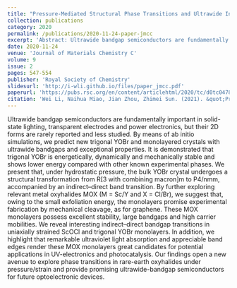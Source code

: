 ```yaml
---
title: "Pressure-Mediated Structural Phase Transitions and Ultrawide Indirect–Direct Bandgaps in Novel Rare-Earth Oxyhalides"
collection: publications
category: 2020
permalink: /publications/2020-11-24-paper-jmcc
excerpt: 'Abstract: Ultrawide bandgap semiconductors are fundamentally important in solid-state lighting, transparent electrodes and power electronics, but their 2D forms are rarely reported and less studied...'
date: 2020-11-24
venue: 'Journal of Materials Chemistry C'
volume: 9
issue: 2
pages: 547-554
publisher: 'Royal Society of Chemistry'
slidesurl: 'http://i-wli.github.io/files/paper_jmcc.pdf'
paperurl: 'https://pubs.rsc.org/en/content/articlehtml/2020/tc/d0tc04783j'
citation: 'Wei Li, Naihua Miao, Jian Zhou, Zhimei Sun. (2021). &quot;Pressure-Mediated Structural Phase Transitions and Ultrawide Indirect–Direct Bandgaps in Novel Rare-Earth Oxyhalides.&quot; <i>Journal of Materials Chemistry C</i>. 9(2), 547-554.'
---
```


Ultrawide bandgap semiconductors are fundamentally important in solid-state lighting, transparent electrodes and power electronics, but their 2D forms are rarely reported and less studied. By means of ab initio simulations, we predict new trigonal YOBr and monolayered crystals with ultrawide bandgaps and exceptional properties. It is demonstrated that trigonal YOBr is energetically, dynamically and mechanically stable and shows lower energy compared with other known experimental phases. We present that, under hydrostatic pressure, the bulk YOBr crystal undergoes a structural transformation from R[3 with combining macron]m to P4/nmm, accompanied by an indirect–direct band transition. By further exploring relevant metal oxyhalides MOX (M = Sc/Y and X = Cl/Br), we suggest that, owing to the small exfoliation energy, the monolayers promise experimental fabrication by mechanical cleavage, as for graphene. These MOX monolayers possess excellent stability, large bandgaps and high carrier mobilities. We reveal interesting indirect–direct bandgap transitions in uniaxially strained ScOCl and trigonal YOBr monolayers. In addition, we highlight that remarkable ultraviolet light absorption and appreciable band edges render these MOX monolayers great candidates for potential applications in UV-electronics and photocatalysis. Our findings open a new avenue to explore phase transitions in rare-earth oxyhalides under pressure/strain and provide promising ultrawide-bandgap semiconductors for future optoelectronic devices.